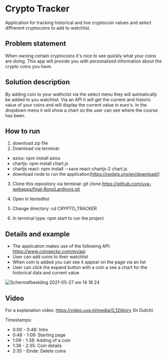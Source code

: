 # Crypto Tracker

Application for tracking historical and live cryptocoin values and select diffrerent cryptocoins to add to watchlist.

## Problem statement

When owning certain cryptocoins it's nice to see quickly what your coins are doing. This app will provide you with personalized information about the crypto coins you have. 

## Solution description

By adding coin to your wathclist via the select menu they will autmatically be added to you watchlist. 
Via an API it will get the current and historic value of your coins and will display the current value in euro's. In the dropdown menu it will show a chart so the user can see where the course has been.

## How to run

1. download zip file
2. Download via terminal:
- axios:          npm install axios
- chartjs:        npm install chart.js
- chartjs react:  npm install --save react-chartjs-2 chart.js
- download node to run the application(https://nodejs.org/en/download/)

3. Clone this repository via terminal: git clone https://github.com/uva-webapps/final-BonoLardinois.git

4. Open in texteditor

5. Change directory: cd CRYPTO_TRACKER

6. In terminal type: npm start
   to run the project

## Details and example

- The application makes use of the following API: https://www.coingecko.com/en/api
- User can add coins to their watchlist
- When coin is added you can see it appear on the page via an list
- User can click the expand button with a coin a see a chart for the historical data and current value

![Schermafbeelding 2021-05-27 om 14 18 24](https://user-images.githubusercontent.com/78788799/119863632-0f333080-bf1a-11eb-9d6e-e45a20889b09.png)

## Video

For a explanation video: https://video.uva.nl/media/0_12ldojry (In Dutch)

Timestamps:
- 0:00 - 0:48:    Intro
- 0:48 - 1:09:    Starting page
- 1:09 - 1:38:    Adding of a coin
- 1:38 - 2:35:    Coin details
- 2:35 - Einde:   Delete coins
